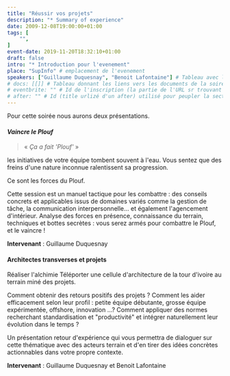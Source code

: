 ```yaml
---
title: "Réussir vos projets"
description: "* Summary of experience"
date: 2009-12-08T19:00:00+01:00
tags: [
    "",
]
event-date: 2019-11-20T18:32:10+01:00
draft: false
intro: "* Introduction pour l'evenement"
place: "SupInfo" # emplacement de l'evenement
speakers: ["Guillaume Duquesnay", "Benoit Lafontaine"] # Tableau avec les nom des speakers entre " et séparé par des , et doit être identique au titre du speaker enregistré !
# docs: [[]] # Tableau donnant les liens vers les documents de la soirée hors affiche - exemple : [["L'inauguration","http://toursjug.cloud.xwiki.com/xwiki/bin/download/Meetings/20080409/InaugurationToursJUG.pdf"], ["Unitils et Selenium","Unitils-Selenium.pdf"]]
# eventbrite: "" # Id de l'inscription (la partie de l'URL sr trouvant après https://www.eventbrite.fr/e/ )
# after: "" # Id (title urlizé d'un after) utilisé pour peupler la section after d'un evvent (exemple : apside-after-01)
---
```

Pour cette soirée nous aurons deux présentations.

#### ***Vaincre le Plouf*** 

> « *Ça a fait 'Plouf'* »

les initiatives de votre équipe tombent souvent à l'eau. Vous sentez que des freins d'une nature inconnue ralentissent sa progression.

Ce sont les forces du Plouf.

Cette session est un manuel tactique pour les combattre : des conseils concrets et applicables issus de domaines variés comme la gestion de tâche, la communication interpersonnelle… et également l'agencement d'intérieur. Analyse des forces en présence, connaissance du terrain, techniques et bottes secrètes : vous serez armés pour combattre le Plouf, et le vaincre !

**Intervenant** : Guillaume Duquesnay

#### Architectes transverses et projets

Réaliser l'alchimie Téléporter une cellule d'architecture de la tour d'ivoire au terrain miné des projets.

Comment obtenir des retours positifs des projets ? Comment les aider efficacement selon leur profil : petite équipe débutante, grosse équipe expérimentée, offshore, innovation ...? Comment appliquer des normes recherchant standardisation et "productivité" et intégrer naturellement leur évolution dans le temps ?

Un présentation retour d'expérience qui vous permettra de dialoguer sur cette thématique avec des acteurs terrain et d'en tirer des idées concrètes actionnables dans votre propre contexte.

**Intervenant** : Guillaume Duquesnay et Benoit Lafontaine